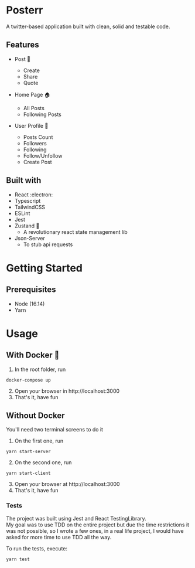 # Posterr 

A twitter-based application built with clean, solid and testable code.

## Features
* Post  💬
  *   Create
  *   Share
  *   Quote
  
* Home Page 🏠
  *   All Posts
  *   Following Posts

* User Profile 🧔
  *  Posts Count
  *  Followers
  *  Following
  *  Follow/Unfollow
  *  Create Post

## Built with
* React :electron:
* Typescript 
* TailwindCSS
* ESLint
* Jest
* Zustand 🐻
  * A revolutionary react state management lib
* Json-Server
  * To stub api requests

# Getting Started
## Prerequisites
* Node (16.14)
* Yarn

# Usage
## With Docker 🐋
1. In the root folder, run
  ```
  docker-compose up
  ```
2. Open your browser in http://localhost:3000
3. That's it, have fun

## Without Docker
You'll need two terminal screens to do it

1. On the first one, run
  ```
  yarn start-server
  ```
2. On the second one, run
  ```
  yarn start-client
  ```
3. Open your browser at http://localhost:3000
4. That's it, have fun


### Tests
The project was built using Jest and React TestingLibrary.  
My goal was to use TDD on the entire project but due the time restrictions it was not possible, so I wrote a few ones, in a real life project, I would have asked for more time to use TDD all the way.

To run the tests, execute:
  ```
  yarn test
  ```
